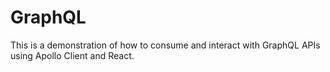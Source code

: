 # GraphQL
This is a demonstration of how to consume and interact with GraphQL APIs using Apollo Client and React.
